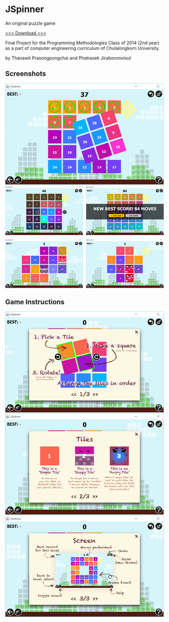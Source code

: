 # JSpinner
An original puzzle game

[>>> Download <<<](JSpinner.jar?raw=true)

Final Project for the Programming Methodologies Class of 2014 (2nd year) 
as a part of computer engineering curriculum of Chulalongkorn University. 

by Thanawit Prasongpongchai and Phatrasek Jirabovonvisut

## Screenshots
![alt tag](screenshots/01.png)
![alt tag](screenshots/pv-set.png)

## Game Instructions
![alt tag](screenshots/inst1.png)
![alt tag](screenshots/inst2.png)
![alt tag](screenshots/inst3.png)